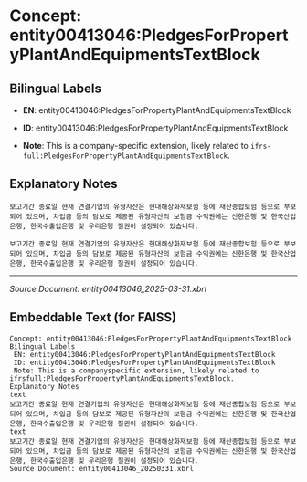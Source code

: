 # Concept: entity00413046:PledgesForPropertyPlantAndEquipmentsTextBlock

## Bilingual Labels
- **EN**: entity00413046:PledgesForPropertyPlantAndEquipmentsTextBlock

- **ID**: entity00413046:PledgesForPropertyPlantAndEquipmentsTextBlock
- **Note**: This is a company-specific extension, likely related to `ifrs-full:PledgesForPropertyPlantAndEquipmentsTextBlock`.

## Explanatory Notes
```text
보고기간 종료일 현재 연결기업의 유형자산은 현대해상화재보험 등에 재산종합보험 등으로 부보되어 있으며, 차입금 등의 담보로 제공된 유형자산의 보험금 수익권에는 신한은행 및 한국산업은행, 한국수출입은행 및 우리은행 질권이 설정되어 있습니다.
```
```text
보고기간 종료일 현재 연결기업의 유형자산은 현대해상화재보험 등에 재산종합보험 등으로 부보되어 있으며, 차입금 등의 담보로 제공된 유형자산의 보험금 수익권에는 신한은행 및 한국산업은행, 한국수출입은행 및 우리은행 질권이 설정되어 있습니다.
```

---
*Source Document: entity00413046_2025-03-31.xbrl*
## Embeddable Text (for FAISS)
```text
Concept: entity00413046:PledgesForPropertyPlantAndEquipmentsTextBlock
Bilingual Labels
 EN: entity00413046:PledgesForPropertyPlantAndEquipmentsTextBlock
 ID: entity00413046:PledgesForPropertyPlantAndEquipmentsTextBlock
 Note: This is a companyspecific extension, likely related to ifrsfull:PledgesForPropertyPlantAndEquipmentsTextBlock.
Explanatory Notes
text
보고기간 종료일 현재 연결기업의 유형자산은 현대해상화재보험 등에 재산종합보험 등으로 부보되어 있으며, 차입금 등의 담보로 제공된 유형자산의 보험금 수익권에는 신한은행 및 한국산업은행, 한국수출입은행 및 우리은행 질권이 설정되어 있습니다.
text
보고기간 종료일 현재 연결기업의 유형자산은 현대해상화재보험 등에 재산종합보험 등으로 부보되어 있으며, 차입금 등의 담보로 제공된 유형자산의 보험금 수익권에는 신한은행 및 한국산업은행, 한국수출입은행 및 우리은행 질권이 설정되어 있습니다.
Source Document: entity00413046_20250331.xbrl
```